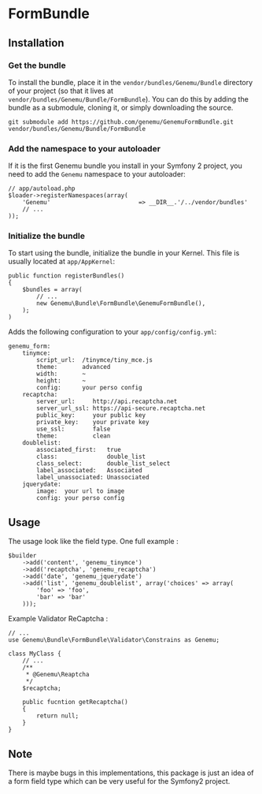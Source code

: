 FormBundle
==========

## Installation

### Get the bundle

To install the bundle, place it in the `vendor/bundles/Genemu/Bundle` directory of your project
(so that it lives at `vendor/bundles/Genemu/Bundle/FormBundle`). You can do this by adding
the bundle as a submodule, cloning it, or simply downloading the source.

    git submodule add https://github.com/genemu/GenemuFormBundle.git vendor/bundles/Genemu/Bundle/FormBundle

### Add the namespace to your autoloader

If it is the first Genemu bundle you install in your Symfony 2 project, you
need to add the `Genemu` namespace to your autoloader:

    // app/autoload.php
    $loader->registerNamespaces(array(
        'Genemu'                         => __DIR__.'/../vendor/bundles'
        // ...
    ));

### Initialize the bundle

To start using the bundle, initialize the bundle in your Kernel. This
file is usually located at `app/AppKernel`:

    public function registerBundles()
    {
        $bundles = array(
            // ...
            new Genemu\Bundle\FormBundle\GenemuFormBundle(),
        );
    )

Adds the following configuration to your `app/config/config.yml`:

    genemu_form:
        tinymce:
            script_url:  /tinymce/tiny_mce.js
            theme:       advanced
            width:       ~
            height:      ~
            config:      your perso config
        recaptcha:
            server_url:     http://api.recaptcha.net
            server_url_ssl: https://api-secure.recaptcha.net
            public_key:     your public key
            private_key:    your private key
            use_ssl:        false
            theme:          clean
        doublelist:
            associated_first:   true
            class:              double_list
            class_select:       double_list_select
            label_associated:   Associated
            label_unassociated: Unassociated
        jquerydate:
            image:  your url to image
            config: your perso config

## Usage

The usage look like the field type. One full example :

    $builder
        ->add('content', 'genemu_tinymce')
        ->add('recaptcha', 'genemu_recaptcha')
        ->add('date', 'genemu_jquerydate')
        ->add('list', 'genemu_doublelist', array('choices' => array(
            'foo' => 'foo',
            'bar' => 'bar'
        )));

Example Validator ReCaptcha : 

    // ...
    use Genemu\Bundle\FormBundle\Validator\Constrains as Genemu;

    class MyClass {
        // ...
        /**
         * @Genemu\Reaptcha
         */
        $recaptcha;

        public fucntion getRecaptcha()
        {
            return null;
        }
    }

## Note

There is maybe bugs in this implementations, this package is just an idea of a form
field type which can be very useful for the Symfony2 project.
